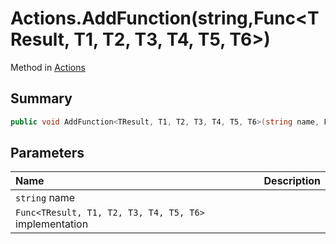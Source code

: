 # Actions.AddFunction(string,Func<TResult, T1, T2, T3, T4, T5, T6>)

Method in [Actions](/api/csharp/yarn.unity.actions.md)

## Summary



```csharp
public void AddFunction<TResult, T1, T2, T3, T4, T5, T6>(string name, Func<TResult, T1, T2, T3, T4, T5, T6> implementation);
```

## Parameters

|Name|Description|
|:---|:---|
|`string` name||
|`Func<TResult, T1, T2, T3, T4, T5, T6>` implementation||


